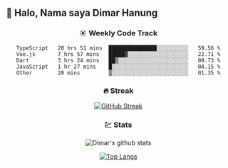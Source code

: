 ## 👋 Halo, Nama saya **Dimar Hanung**

<center>

### :sunny: Weekly Code Track
<!--START_SECTION:waka-->

```text
TypeScript   20 hrs 51 mins  ███████████████░░░░░░░░░░   59.56 %
Vue.js       7 hrs 57 mins   █████▓░░░░░░░░░░░░░░░░░░░   22.71 %
Dart         3 hrs 24 mins   ██▒░░░░░░░░░░░░░░░░░░░░░░   09.73 %
JavaScript   1 hr 27 mins    █░░░░░░░░░░░░░░░░░░░░░░░░   04.15 %
Other        28 mins         ▒░░░░░░░░░░░░░░░░░░░░░░░░   01.35 %
```

<!--END_SECTION:waka-->

### :fire: Streak

[![GitHub Streak](http://github-readme-streak-stats.herokuapp.com?user=dimar-hanung)](https://git.io/streak-stats)

### :chart: Stats

![Dimar's github stats](https://github-readme-stats.vercel.app/api?username=dimar-hanung&show_icons=true&theme=vue)

[![Top Langs](https://github-readme-stats.vercel.app/api/top-langs/?username=dimar-hanung)](#)

</center>
